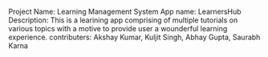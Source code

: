 Project Name: Learning Management System
App name: LearnersHub
Description: This is a learining app comprising of multiple tutorials on various topics with a motive to provide user a wounderful learning experience.
contributers: Akshay Kumar, Kuljit Singh, Abhay Gupta, Saurabh Karna